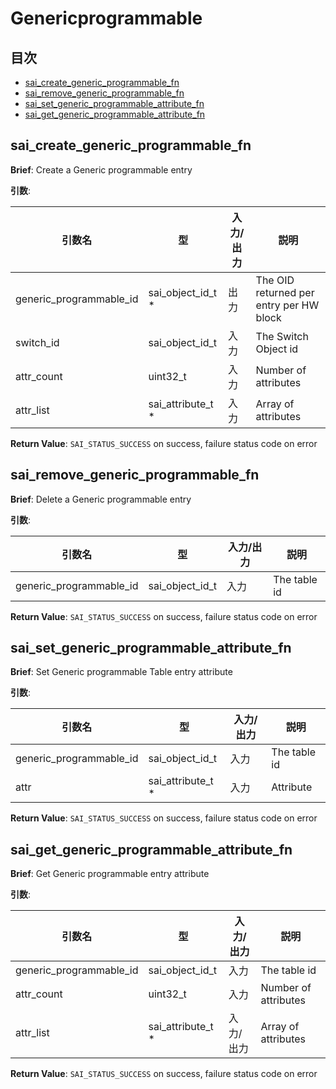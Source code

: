 # Genericprogrammable
## 目次

- [sai_create_generic_programmable_fn](#sai_create_generic_programmable_fn)
- [sai_remove_generic_programmable_fn](#sai_remove_generic_programmable_fn)
- [sai_set_generic_programmable_attribute_fn](#sai_set_generic_programmable_attribute_fn)
- [sai_get_generic_programmable_attribute_fn](#sai_get_generic_programmable_attribute_fn)



## sai_create_generic_programmable_fn
**Brief**: Create a Generic programmable entry

**引数**:

| 引数名 | 型 | 入力/出力 | 説明 |
|--------|----------|-----------|------|
| generic_programmable_id | sai_object_id_t * | 出力 | The OID returned per entry per HW block |
| switch_id | sai_object_id_t | 入力 | The Switch Object id |
| attr_count | uint32_t | 入力 | Number of attributes |
| attr_list | sai_attribute_t * | 入力 | Array of attributes |

**Return Value**: `SAI_STATUS_SUCCESS` on success, failure status code on error


## sai_remove_generic_programmable_fn
**Brief**: Delete a Generic programmable entry

**引数**:

| 引数名 | 型 | 入力/出力 | 説明 |
|--------|----------|-----------|------|
| generic_programmable_id | sai_object_id_t | 入力 | The table id |

**Return Value**: `SAI_STATUS_SUCCESS` on success, failure status code on error


## sai_set_generic_programmable_attribute_fn
**Brief**: Set Generic programmable Table entry attribute

**引数**:

| 引数名 | 型 | 入力/出力 | 説明 |
|--------|----------|-----------|------|
| generic_programmable_id | sai_object_id_t | 入力 | The table id |
| attr | sai_attribute_t * | 入力 | Attribute |

**Return Value**: `SAI_STATUS_SUCCESS` on success, failure status code on error


## sai_get_generic_programmable_attribute_fn
**Brief**: Get Generic programmable entry attribute

**引数**:

| 引数名 | 型 | 入力/出力 | 説明 |
|--------|----------|-----------|------|
| generic_programmable_id | sai_object_id_t | 入力 | The table id |
| attr_count | uint32_t | 入力 | Number of attributes |
| attr_list | sai_attribute_t * | 入力/出力 | Array of attributes |

**Return Value**: `SAI_STATUS_SUCCESS` on success, failure status code on error


